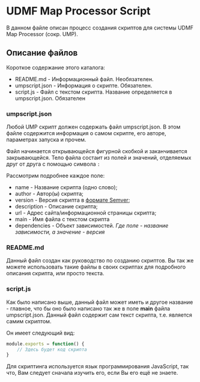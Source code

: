 <!---
 Copyright (c) 2018 PROPHESSOR
 
 This software is released under the MIT License.
 https://opensource.org/licenses/MIT
-->

# UDMF Map Processor Script

В данном файле описан процесс создания скриптов для системы UDMF Map Processor (сокр. UMP).

## Описание файлов

Короткое содержание этого каталога:

- README.md - Информационный файл. Необязателен.
- umpscript.json - Информация о скрипте. Обязателен.
- script.js - Файл с текстом скрипта. Название определяется в umpscript.json. Обязателен

### umpscript.json

Любой UMP скрипт должен содержать файл umpscript.json.
В этом файле содержится информация о самом скрипте, его авторе, параметрах запуска и прочем.

Файл начинается открывающейся фигурной скобкой и заканчивается закрывающейся.
Тело файла состаит из полей и значений, отделяемых друг от друга с помощью символа `:`

Рассмотрим подробнее каждое поле:

- name - Название скрипта (одно слово);
- author - Автор(ы) скрипта;
- version - Версия скрипта в [формате Semver](https://semver.org/lang/ru/);
- description - Описание скрипта;
- url - Адрес сайта/информационной страницы скрипта;
- main - Имя файла с текстом скрипта
- dependencies - Объект зависимостей. *Где поле - название зависимости, а значение - версия*

### README.md

Данный файл создан как руководство по созданию скриптов.
Вы так же можете использовать такие файлы в своих скриптах для подробного описания скрипта, или просто текста.

### script.js

Как было написано выше, данный файл может иметь и другое название - главное, что бы оно было написано так же в поле **main** файла umpscript.json.
Данный файл содержит сам текст скрипта, т.е. является самим скриптом.

Он имеет следующий вид:
```js
module.exports = function() {
	// Здесь будет код скрипта
}
```

Для скриптинга используется язык программирования JavaScript, так что, Вам следует сначала изучить его, если Вы его ещё не знаете.